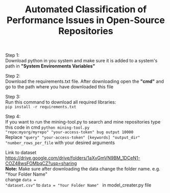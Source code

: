 <h1 style="text-align:center">Automated Classification of Performance Issues in Open-Source Repositories</h1><br>



Step 1:<br>
Download python in you system and make sure it is added to a system's path in <b>"System Environments Variables"</b>

Step 2:<br>
Download the requirements.txt file. After downloading open the <b>"cmd"</b> and go to the path where you have downloaded this file

Step 3:<br>
Run this command to download all required libraries: <br>
<code>pip install -r requirements.txt</code>

Step 4:<br>
If you want to run the mining-tool.py to search and mine repositories type this code in cmd 
<code>python mining-tool.py "repo:myorg/myrepo" "your-access-token" bug output 10000</code></br>
Replace <code>"query" "your-access-token" [keywords] "output_dir" "number_rows_per_file</code> with your desired arguments

Link to dataset<br>
https://drive.google.com/drive/folders/1aXvGmVN9BM_1DCeN1-COZ48wsFOMbqCZ?usp=sharing <br>
<b>Note:</b> Make sure after downloading the data change the folder name. e.g. "Your Folder Name"<br>
change <code>data = "dataset.csv"</code> to <code>data = "Your Folder Name" </code> in model_creater.py file 
